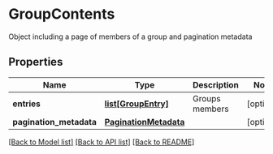 # GroupContents

Object including a page of members of a group and pagination metadata

## Properties
Name | Type | Description | Notes
------------ | ------------- | ------------- | -------------
**entries** | [**list[GroupEntry]**](GroupEntry.md) | Groups members | [optional] 
**pagination_metadata** | [**PaginationMetadata**](PaginationMetadata.md) |  | [optional] 

[[Back to Model list]](../README.md#documentation-for-models) [[Back to API list]](../README.md#documentation-for-api-endpoints) [[Back to README]](../README.md)


